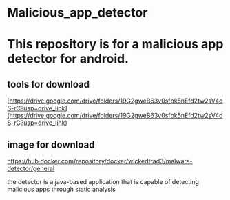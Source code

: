 # Malicious_app_detector

# This repository is for a malicious app detector for android.

## tools for download
[https://drive.google.com/drive/folders/19G2gweB63v0sfbk5nEfd2tw2sV4dS-rC?usp=drive_link](https://drive.google.com/drive/folders/19G2gweB63v0sfbk5nEfd2tw2sV4dS-rC?usp=drive_link)

## image for download
https://hub.docker.com/repository/docker/wickedtrad3/malware-detector/general

the detector is a java-based application that is capable of detecting malicious apps through static analysis
